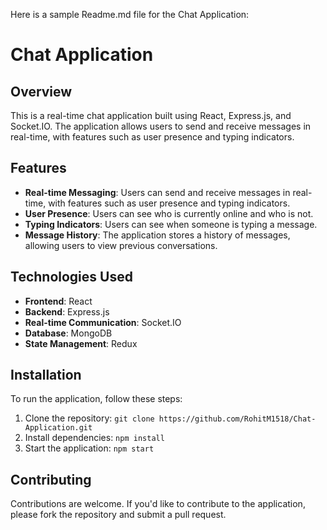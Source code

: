 Here is a sample Readme.md file for the Chat Application:

# Chat Application

## Overview

This is a real-time chat application built using React, Express.js, and Socket.IO. The application allows users to send and receive messages in real-time, with features such as user presence and typing indicators.

## Features

- **Real-time Messaging**: Users can send and receive messages in real-time, with features such as user presence and typing indicators.
- **User Presence**: Users can see who is currently online and who is not.
- **Typing Indicators**: Users can see when someone is typing a message.
- **Message History**: The application stores a history of messages, allowing users to view previous conversations.

## Technologies Used

- **Frontend**: React
- **Backend**: Express.js
- **Real-time Communication**: Socket.IO
- **Database**: MongoDB
- **State Management**: Redux

## Installation

To run the application, follow these steps:

1. Clone the repository: `git clone https://github.com/RohitM1518/Chat-Application.git`
2. Install dependencies: `npm install`
3. Start the application: `npm start`

## Contributing

Contributions are welcome. If you'd like to contribute to the application, please fork the repository and submit a pull request.
